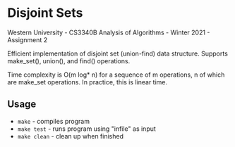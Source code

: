# Disjoint Sets
Western University - CS3340B Analysis of Algorithms - Winter 2021 - Assignment 2

Efficient implementation of disjoint set (union-find) data structure.  Supports make_set(), union(), and find() operations.

Time complexity is O(m log* n) for a sequence of m operations, n of which are make_set operations.  In practice, this is linear time.

## Usage
* `make` - compiles program
* `make test` - runs program using "infile" as input
* `make clean` - clean up when finished
